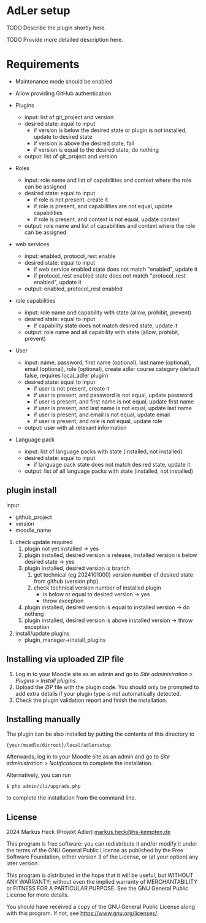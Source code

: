 # AdLer setup #

TODO Describe the plugin shortly here.

TODO Provide more detailed description here.

# Requirements
- Maintenance mode should be enabled
- Allow providing GitHub authentication


- Plugins
  - input: list of git_project and version 
  - desired state: equal to input
    - if version is below the desired state or plugin is not installed, update to desired state
    - if version is above the desired state, fail
    - if version is equal to the desired state, do nothing
  - output: list of git_project and version
- Roles
  - input: role name and list of capabilities and context where the role can be assigned
  - desired state: equal to input
    - if role is not present, create it
    - if role is present, and capabilities are not equal, update capabilities
    - if role is present, and context is not equal, update context
  - output: role name and list of capabilities and context where the role can be assigned
- web services
  - input: enabled, protocol_rest enable
  - desired state: equal to input
    - if web service enabled state does not match "enabled", update it
    - if protocol_rest enabled state does not match "protocol_rest enabled", update it
  - output: enabled, protocol_rest enabled
- role capabilities
  - input: role name and capability with state (allow, prohibit, prevent)
  - desired state: equal to input
    - if capability state does not match desired state, update it
  - output: role name and all capability with state (allow, prohibit, prevent) 
- User
  - input: name, password, first name (optional), last name (optional), email (optional), role (optional), create adler course category (default false, requires local_adler plugin)
  - desired state: equal to input
    - if user is not present, create it
    - if user is present, and password is not equal, update password
    - if user is present, and first name is not equal, update first name
    - if user is present, and last name is not equal, update last name
    - if user is present, and email is not equal, update email
    - if user is present, and role is not equal, update role
  - output: user with all relevant information
- Language pack
  - input: list of language packs with state (installed, not installed)
  - desired state: equal to input
    - if language pack state does not match desired state, update it
  - output: list of all language packs with state (installed, not installed)


## plugin install
input
  - github_project
  - version
  - moodle_name
1) check update required
   1) plugin not yet installed -> yes
   2) plugin installed, desired version is release, installed version is below desired state -> yes
   3) plugin installed, desired version is branch
      1) get technical (eg 2024101000) version number of desired state from github (version.php)
      2) check technical version number of installed plugin 
         - is below or equal to desired version -> yes
         - throw exception
   4) plugin installed, desired version is equal to installed version -> do nothing
   5) plugin installed, desired version is above installed version -> throw exception
2) install/update plugins
    - plugin_manager->install_plugins


## Installing via uploaded ZIP file ##

1. Log in to your Moodle site as an admin and go to _Site administration >
   Plugins > Install plugins_.
2. Upload the ZIP file with the plugin code. You should only be prompted to add
   extra details if your plugin type is not automatically detected.
3. Check the plugin validation report and finish the installation.

## Installing manually ##

The plugin can be also installed by putting the contents of this directory to

    {your/moodle/dirroot}/local/adlersetup

Afterwards, log in to your Moodle site as an admin and go to _Site administration >
Notifications_ to complete the installation.

Alternatively, you can run

    $ php admin/cli/upgrade.php

to complete the installation from the command line.

## License ##

2024 Markus Heck (Projekt Adler) <markus.heck@hs-kempten.de>

This program is free software: you can redistribute it and/or modify it under
the terms of the GNU General Public License as published by the Free Software
Foundation, either version 3 of the License, or (at your option) any later
version.

This program is distributed in the hope that it will be useful, but WITHOUT ANY
WARRANTY; without even the implied warranty of MERCHANTABILITY or FITNESS FOR A
PARTICULAR PURPOSE.  See the GNU General Public License for more details.

You should have received a copy of the GNU General Public License along with
this program.  If not, see <https://www.gnu.org/licenses/>.
